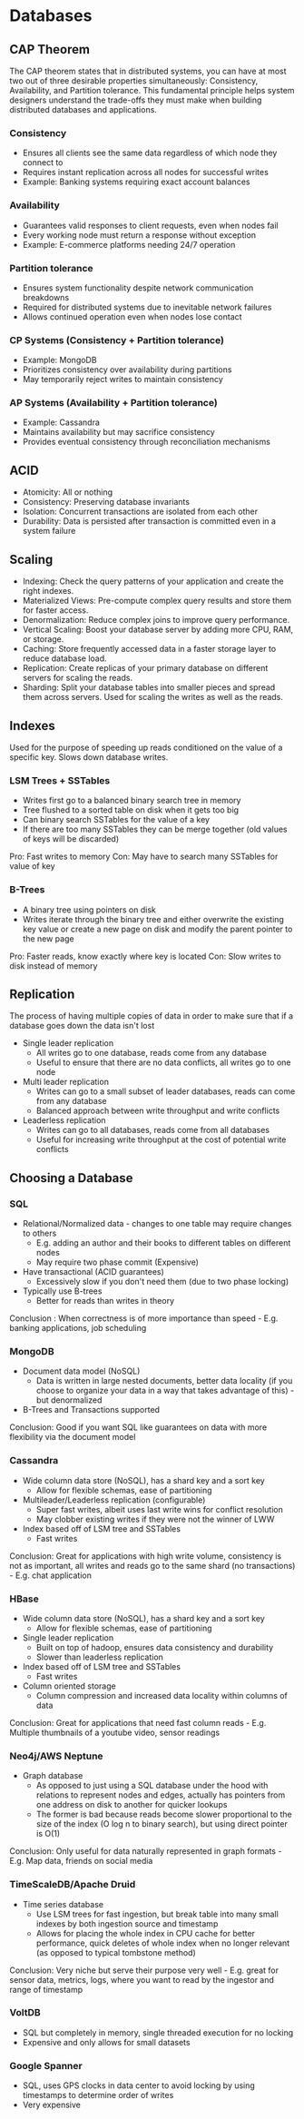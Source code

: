 # Databases

## CAP Theorem

The CAP theorem states that in distributed systems, you can have at most two out of three desirable properties simultaneously: Consistency, Availability, and Partition tolerance.
This fundamental principle helps system designers understand the trade-offs they must make when building distributed databases and applications.

### Consistency

- Ensures all clients see the same data regardless of which node they connect to
- Requires instant replication across all nodes for successful writes
- Example: Banking systems requiring exact account balances

### Availability

- Guarantees valid responses to client requests, even when nodes fail
- Every working node must return a response without exception
- Example: E-commerce platforms needing 24/7 operation

### Partition tolerance

- Ensures system functionality despite network communication breakdowns
- Required for distributed systems due to inevitable network failures
- Allows continued operation even when nodes lose contact

### CP Systems (Consistency + Partition tolerance)

- Example: MongoDB
- Prioritizes consistency over availability during partitions
- May temporarily reject writes to maintain consistency

### AP Systems (Availability + Partition tolerance)

- Example: Cassandra
- Maintains availability but may sacrifice consistency
- Provides eventual consistency through reconciliation mechanisms

## ACID

- Atomicity: All or nothing
- Consistency: Preserving database invariants
- Isolation: Concurrent transactions are isolated from each other
- Durability: Data is persisted after transaction is committed even in a system failure

## Scaling

- Indexing: Check the query patterns of your application and create the right indexes.
- Materialized Views: Pre-compute complex query results and store them for faster access.
- Denormalization: Reduce complex joins to improve query performance.
- Vertical Scaling: Boost your database server by adding more CPU, RAM, or storage.
- Caching: Store frequently accessed data in a faster storage layer to reduce database load.
- Replication: Create replicas of your primary database on different servers for scaling the reads.
- Sharding: Split your database tables into smaller pieces and spread them across servers. Used for scaling the writes as well as the reads.

## Indexes

Used for the purpose of speeding up reads conditioned on the value of a specific key.
Slows down database writes.

### LSM Trees + SSTables

- Writes first go to a balanced binary search tree in memory
- Tree flushed to a sorted table on disk when it gets too big
- Can binary search SSTables for the value of a key
- If there are too many SSTables they can be merge together (old values of keys will be discarded)

Pro: Fast writes to memory
Con: May have to search many SSTables for value of key

### B-Trees

- A binary tree using pointers on disk
- Writes iterate through the binary tree and either overwrite the existing key value or create a new page on disk and modify the parent pointer to the new page

Pro: Faster reads, know exactly where key is located
Con: Slow writes to disk instead of memory

## Replication

The process of having multiple copies of data in order to make sure that if a database goes down the data isn't lost

- Single leader replication
  - All writes go to one database, reads come from any database
  - Useful to ensure that there are no data conflicts, all writes go to one node
- Multi leader replication
  - Writes can go to a small subset of leader databases, reads can come from any database
  - Balanced approach between write throughput and write conflicts
- Leaderless replication
  - Writes can go to all databases, reads come from all databases
  - Useful for increasing write throughput at the cost of potential write conflicts

## Choosing a Database

### SQL

- Relational/Normalized data - changes to one table may require changes to others
  - E.g. adding an author and their books to different tables on different nodes
  - May require two phase commit (Expensive)
- Have transactional (ACID guarantees)
  - Excessively slow if you don't need them (due to two phase locking)
- Typically use B-trees
  - Better for reads than writes in theory

Conclusion : When correctness is of more importance than speed - E.g. banking applications, job scheduling

### MongoDB

- Document data model (NoSQL)
  - Data is written in large nested documents, better data locality (if you choose to organize your data in a way that takes advantage of this) - but denormalized
- B-Trees and Transactions supported

Conclusion: Good if you want SQL like guarantees on data with more flexibility via the document model

### Cassandra

- Wide column data store (NoSQL), has a shard key and a sort key
  - Allow for flexible schemas, ease of partitioning
- Multileader/Leaderless replication (configurable)
  - Super fast writes, albeit uses last write wins for conflict resolution
  - May clobber existing writes if they were not the winner of LWW
- Index based off of LSM tree and SSTables
  - Fast writes

Conclusion: Great for applications with high write volume, consistency is not as important, all writes and reads go to the same shard (no transactions) - E.g. chat application

### HBase

- Wide column data store (NoSQL), has a shard key and a sort key
  - Allow for flexible schemas, ease of partitioning
- Single leader replication
  - Built on top of hadoop, ensures data consistency and durability
  - Slower than leaderless replication
- Index based off of LSM tree and SSTables
  - Fast writes
- Column oriented storage
  - Column compression and increased data locality within columns of data

Conclusion: Great for applications that need fast column reads - E.g. Multiple thumbnails of a youtube video, sensor readings

### Neo4j/AWS Neptune

- Graph database
  - As opposed to just using a SQL database under the hood with relations to represent nodes and edges, actually has pointers from one address on disk to another for quicker lookups
  - The former is bad because reads become slower proportional to the size of the index (O log n to binary search), but using direct pointer is O(1)

Conclusion: Only useful for data naturally represented in graph formats - E.g. Map data, friends on social media

### TimeScaleDB/Apache Druid

- Time series database
  - Use LSM trees for fast ingestion, but break table into many small indexes by both ingestion source and timestamp
  - Allows for placing the whole index in CPU cache for better performance, quick deletes of whole index when no longer relevant (as opposed to typical tombstone method)

Conclusion: Very niche but serve their purpose very well - E.g. great for sensor data, metrics, logs, where you want to read by the ingestor and range of timestamp

### VoltDB

- SQL but completely in memory, single threaded execution for no locking
- Expensive and only allows for small datasets

### Google Spanner

- SQL, uses GPS clocks in data center to avoid locking by using timestamps to determine order of writes
- Very expensive
